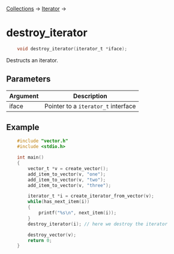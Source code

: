 [Collections](../collections.md) &rarr; [Iterator](iterator.md) &rarr;

# destroy_iterator

```c
    void destroy_iterator(iterator_t *iface);
```

Destructs an iterator.

## Parameters

Argument|Description
--------|-----------
iface|Pointer to a `iterator_t` interface

## Example

```c
    #include "vector.h"
    #include <stdio.h>

    int main()
    {
        vector_t *v = create_vector();
        add_item_to_vector(v, "one");
        add_item_to_vector(v, "two");
        add_item_to_vector(v, "three");

        iterator_t *i = create_iterator_from_vector(v);
        while(has_next_item(i))
        {
            printf("%s\n", next_item(i));
        }
        destroy_iterator(i); // here we destroy the iterator

        destroy_vector(v);
        return 0;
    }
```
